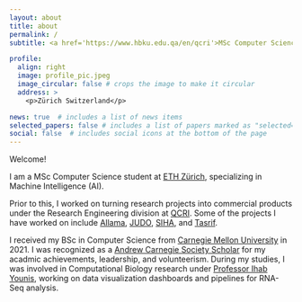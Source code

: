 ```yaml
---
layout: about
title: about
permalink: /
subtitle: <a href='https://www.hbku.edu.qa/en/qcri'>MSc Computer Science at ETH Zürich</a>

profile:
  align: right
  image: profile_pic.jpeg
  image_circular: false # crops the image to make it circular
  address: >
    <p>Zürich Switzerland</p>

news: true  # includes a list of news items
selected_papers: false # includes a list of papers marked as "selected={true}"
social: false  # includes social icons at the bottom of the page
---
```


Welcome!

I am a MSc Computer Science student at [ETH Zürich](https://inf.ethz.ch/), specializing in Machine Intelligence (AI).

Prior to this, I worked on turning research projects into commercial products under the Research Engineering division at [QCRI](https://www.hbku.edu.qa/en/qcri/). Some of the projects I have worked on include [Allama](/projects/allama/), [JUDO](/projects/allama/), [SIHA](/projects/siha/), and [Tasrif](/projects/tasrif/).

I received my BSc in Computer Science from [Carnegie Mellon University](https://www.cs.cmu.edu/) in 2021. I was recognized as a [Andrew Carnegie Society Scholar](https://www.cmu.edu/engage/give/donor-recognition/andrew-carnegie-society/acs-scholars.html) for my acadmic achievements, leadership, and volunteerism.
During my studies, I was involved in Computational Biology research under [Professor Ihab Younis](https://www.cmu.edu/bio/people/faculty/younis.html), working on data visualization dashboards and pipelines for RNA-Seq analysis.
